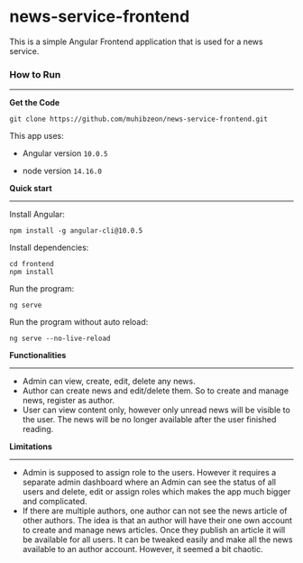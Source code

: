 # news-service-frontend

This is a simple Angular Frontend application that is used for a news service.

### How to Run

<hr>

**Get the Code**
```
git clone https://github.com/muhibzeon/news-service-frontend.git
```

This app uses:

- Angular version `10.0.5`

- node version `14.16.0`

**Quick start**<br>
<hr>

Install Angular:
```
npm install -g angular-cli@10.0.5
```

Install dependencies:
```
cd frontend
npm install
```
Run the program:
```
ng serve
```
Run the program without auto reload:
```
ng serve --no-live-reload
```
**Functionalities**
<hr>

- Admin can view, create, edit, delete any news.
- Author can create news and edit/delete them. So to create and manage news, register as author.
- User can view content only, however only unread news will be visible to the user. The news will be no longer available after the user finished reading.

**Limitations**
<hr>

- Admin is supposed to assign role to the users. However it requires a separate admin dashboard where an Admin can see the status of all users and delete, edit or assign roles which makes the app much bigger and complicated. 
- If there are multiple authors, one author can not see the news article of other authors. The idea is that an author will have their one own account to create and manage news articles. Once they publish an article it will be available for all users. It can be tweaked easily and make all the news available to an author account. However, it seemed a bit chaotic.

